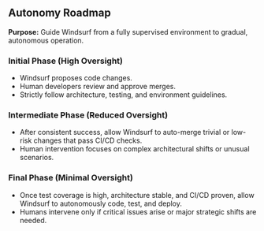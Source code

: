 ## Autonomy Roadmap

**Purpose:** Guide Windsurf from a fully supervised environment to gradual, autonomous operation.

### Initial Phase (High Oversight)

- Windsurf proposes code changes.
- Human developers review and approve merges.
- Strictly follow architecture, testing, and environment guidelines.

### Intermediate Phase (Reduced Oversight)

- After consistent success, allow Windsurf to auto-merge trivial or low-risk changes that pass CI/CD checks.
- Human intervention focuses on complex architectural shifts or unusual scenarios.

### Final Phase (Minimal Oversight)

- Once test coverage is high, architecture stable, and CI/CD proven, allow Windsurf to autonomously code, test, and deploy.
- Humans intervene only if critical issues arise or major strategic shifts are needed.
